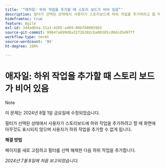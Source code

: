 ```yaml
---
title: '“애자일: 하위 작업을 추가할 때 스토리 보드가 비어 있음”'
description: 필터가 선택된 상태에서 사용자가 스토리보드에 하위 작업을 추가하려고 할 때 화면에 아무것도 표시되지 않으며 사용자가 하위 작업을 추가할 수 없게 됩니다.
hidefromtoc: true
feature: Agile
exl-id: 3d4ad64a-31a3-4205-a469-80bf680659b3
source-git-commit: 99647a699d8a32726302cba80385cd0dcd5497ff
workflow-type: tm+mt
source-wordcount: '95'
ht-degree: 100%

---
```


# 애자일: 하위 작업을 추가할 때 스토리 보드가 비어 있음


>[!NOTE]
>
>이 문제는 2024년 8월 1일 금요일에 수정되었습니다.

필터가 선택된 상태에서 사용자가 스토리보드에 하위 작업을 추가하려고 할 때 화면에 아무것도 표시되지 않으며 사용자가 하위 작업을 추가할 수 없게 됩니다.

**해결 방법**

페이지를 새로 고침하고 필터를 선택 해제한 다음 하위 작업을 추가합니다.

_2024년 7월 8일에 처음 보고되었습니다._

